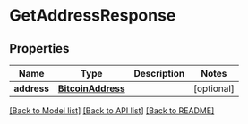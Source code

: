 # GetAddressResponse

## Properties
Name | Type | Description | Notes
------------ | ------------- | ------------- | -------------
**address** | [**BitcoinAddress**](BitcoinAddress.md) |  | [optional] 

[[Back to Model list]](../README.md#documentation-for-models) [[Back to API list]](../README.md#documentation-for-api-endpoints) [[Back to README]](../README.md)


